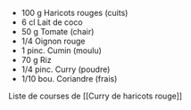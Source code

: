 - 100 g Haricots rouges (cuits)
- 6 cl Lait de coco
- 50 g Tomate (chair)
- 1/4   Oignon rouge
- 1 pinc. Cumin (moulu)
- 70 g Riz
- 1/4 pinc. Curry (poudre)
- 1/10 bou. Coriandre (frais)

Liste de courses de  [[Curry de haricots rouge]] 